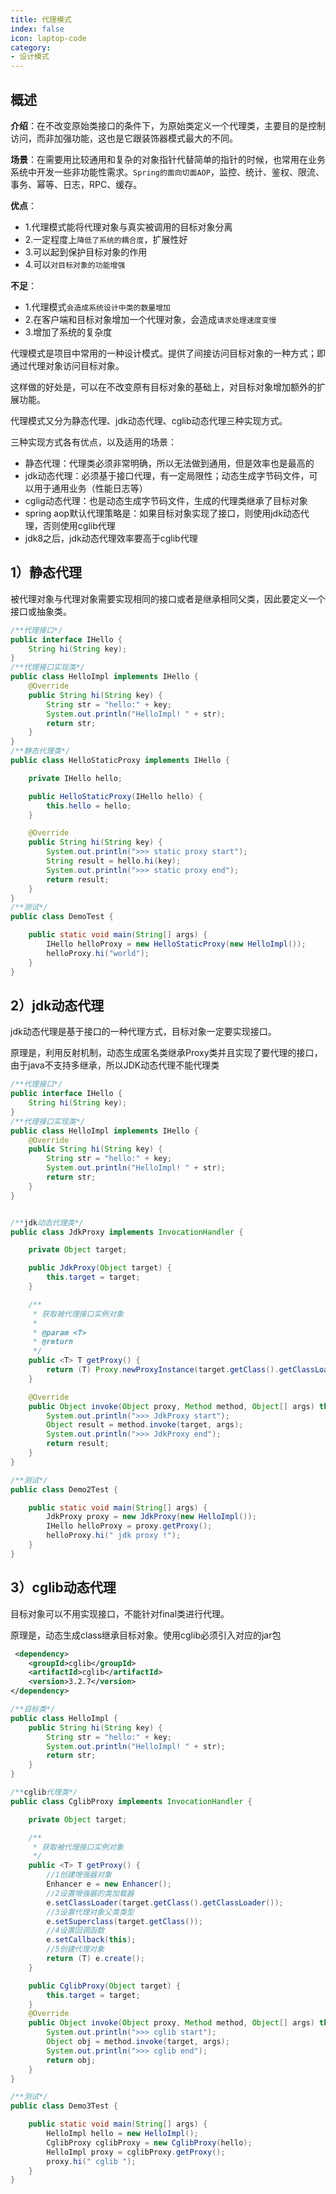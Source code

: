 ```yaml
---
title: 代理模式
index: false
icon: laptop-code
category:
- 设计模式
---
```


## 概述

**介绍**：在不改变原始类接口的条件下，为原始类定义一个代理类，主要目的是控制访问，而非加强功能，这也是它跟装饰器模式最大的不同。

**场景**：在需要用比较通用和复杂的对象指针代替简单的指针的时候，也常用在业务系统中开发一些非功能性需求。`Spring的面向切面AOP`，监控、统计、鉴权、限流、事务、幂等、日志，RPC、缓存。

**优点**：
* 1.代理模式能将代理对象与真实被调用的目标对象分离
* 2.一定程度上`降低了系统的耦合度`，扩展性好
* 3.可以起到保护目标对象的作用
* 4.可以`对目标对象的功能增强`

**不足**：
* 1.代理模式`会造成系统设计中类的数量增加`
* 2.在客户端和目标对象增加一个代理对象，会造成`请求处理速度变慢`
* 3.增加了系统的复杂度


代理模式是项目中常用的一种设计模式。提供了间接访问目标对象的一种方式；即通过代理对象访问目标对象。

这样做的好处是，可以在不改变原有目标对象的基础上，对目标对象增加额外的扩展功能。

代理模式又分为静态代理、jdk动态代理、cglib动态代理三种实现方式。

三种实现方式各有优点，以及适用的场景：

* 静态代理：代理类必须非常明确，所以无法做到通用，但是效率也是最高的
* jdk动态代理：必须基于接口代理，有一定局限性；动态生成字节码文件，可以用于通用业务（性能日志等）
* cglig动态代理：也是动态生成字节码文件，生成的代理类继承了目标对象
* spring aop默认代理策略是：如果目标对象实现了接口，则使用jdk动态代理，否则使用cglib代理
* jdk8之后，jdk动态代理效率要高于cglib代理

## 1）静态代理

被代理对象与代理对象需要实现相同的接口或者是继承相同父类，因此要定义一个接口或抽象类。

```java
/**代理接口*/
public interface IHello {
    String hi(String key);
}
/**代理接口实现类*/
public class HelloImpl implements IHello {
    @Override
    public String hi(String key) {
        String str = "hello:" + key;
        System.out.println("HelloImpl! " + str);
        return str;
    }
}
/**静态代理类*/
public class HelloStaticProxy implements IHello {

    private IHello hello;

    public HelloStaticProxy(IHello hello) {
        this.hello = hello;
    }

    @Override
    public String hi(String key) {
        System.out.println(">>> static proxy start");
        String result = hello.hi(key);
        System.out.println(">>> static proxy end");
        return result;
    }
}
/**测试*/
public class DemoTest {

    public static void main(String[] args) {
        IHello helloProxy = new HelloStaticProxy(new HelloImpl());
        helloProxy.hi("world");
    }
}

```

## 2）jdk动态代理

jdk动态代理是基于接口的一种代理方式，目标对象一定要实现接口。

原理是，利用反射机制，动态生成匿名类继承Proxy类并且实现了要代理的接口，由于java不支持多继承，所以JDK动态代理不能代理类

```java
/**代理接口*/
public interface IHello {
    String hi(String key);
}
/**代理接口实现类*/
public class HelloImpl implements IHello {
    @Override
    public String hi(String key) {
        String str = "hello:" + key;
        System.out.println("HelloImpl! " + str);
        return str;
    }
}


/**jdk动态代理类*/
public class JdkProxy implements InvocationHandler {

    private Object target;

    public JdkProxy(Object target) {
        this.target = target;
    }

    /**
     * 获取被代理接口实例对象
     *
     * @param <T>
     * @return
     */
    public <T> T getProxy() {
        return (T) Proxy.newProxyInstance(target.getClass().getClassLoader(), target.getClass().getInterfaces(), this);
    }

    @Override
    public Object invoke(Object proxy, Method method, Object[] args) throws Throwable {
        System.out.println(">>> JdkProxy start");
        Object result = method.invoke(target, args);
        System.out.println(">>> JdkProxy end");
        return result;
    }
}

/**测试*/
public class Demo2Test {

    public static void main(String[] args) {
        JdkProxy proxy = new JdkProxy(new HelloImpl());
        IHello helloProxy = proxy.getProxy();
        helloProxy.hi(" jdk proxy !");
    }
}

```

## 3）cglib动态代理

目标对象可以不用实现接口，不能针对final类进行代理。

原理是，动态生成class继承目标对象。使用cglib必须引入对应的jar包

```xml
 <dependency>
    <groupId>cglib</groupId>
    <artifactId>cglib</artifactId>
    <version>3.2.7</version>
</dependency>

```

```java
/**目标类*/
public class HelloImpl {
    public String hi(String key) {
        String str = "hello:" + key;
        System.out.println("HelloImpl! " + str);
        return str;
    }
}

/**cglib代理类*/
public class CglibProxy implements InvocationHandler {

    private Object target;

    /**
     * 获取被代理接口实例对象
     */
    public <T> T getProxy() {
        //1创建增强器对象
        Enhancer e = new Enhancer();
        //2设置增强器的类加载器
        e.setClassLoader(target.getClass().getClassLoader());
        //3设置代理对象父类类型
        e.setSuperclass(target.getClass());
        //4设置回调函数
        e.setCallback(this);
        //5创建代理对象
        return (T) e.create();
    }

    public CglibProxy(Object target) {
        this.target = target;
    }
    @Override
    public Object invoke(Object proxy, Method method, Object[] args) throws Throwable {
        System.out.println(">>> cglib start");
        Object obj = method.invoke(target, args);
        System.out.println(">>> cglib end");
        return obj;
    }
}

/**测试*/
public class Demo3Test {

    public static void main(String[] args) {
        HelloImpl hello = new HelloImpl();
        CglibProxy cglibProxy = new CglibProxy(hello);
        HelloImpl proxy = cglibProxy.getProxy();
        proxy.hi(" cglib ");
    }
}



```
